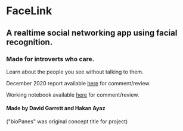 # FaceLink

## A realtime social networking app using facial recognition.
### Made for introverts who care.

Learn about the people you see without talking to them. 

December 2020 report available [here](https://drive.google.com/file/d/1esBdGMpKG4RAVXSxpRoqP66oldAImJsU/view?usp=sharing) for comment/review.

Working notebook available [here](https://docs.google.com/document/d/1A4wDJjUtj7zgQ4_uUR3HdZ54e1Q1Qd0t0XpoQ7w8j1M/edit?usp=sharing) for comment/review.

#### Made by David Garrett and Hakan Ayaz

("bioPanes" was original concept title for project)

